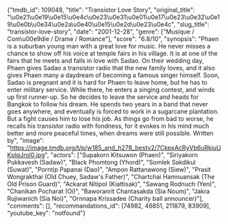 {"tmdb_id": 109048, "title": "Transistor Love Story", "original_title": "\u0e21\u0e19\u0e15\u0e4c\u0e23\u0e31\u0e01\u0e17\u0e23\u0e32\u0e19\u0e0b\u0e34\u0e2a\u0e40\u0e15\u0e2d\u0e23\u0e4c", "slug_title": "transistor-love-story", "date": "2001-12-28", "genre": ["Musique / Com\u00e9die / Drame / Romance"], "score": "6.8/10", "synopsis": "Phaen is a suburban young man with a great love for music. He never misses a chance to show off his voice at temple fairs in his village. It is at one of the fairs that he meets and falls in love with Sadao. On their wedding day, Phaen gives Sadao a transistor radio that the new family loves, and it also gives Phaen many a daydream of becoming a famous singer himself. Soon, Sadao is pregnant and it is hard for Phaen to leave home, but he has to enter military service. While there, he enters a singing contest, and winds up first runner-up. So he decides to leave the service and heads for Bangkok to follow his dream. He spends two years in a band that never goes anywhere, and eventually is forced to work in a sugarcane plantation. But a fight causes him to lose his job. As things go from bad to worse, he recalls his transistor radio with fondness, for it evokes in his mind much better and more peaceful times, when dreams were still possible. Written by", "image": "https://image.tmdb.org/t/p/w185_and_h278_bestv2/7CkpxAcRyVb6uRkiuUKplqJrol0.jpg", "actors": ["Supakorn Kitsuwon (Phaen)", "Siriyakorn Pukkavesh (Sadaw)", "Black Phomtong (Yhord)", "Somlek Sakdikul (Suwat)", "Porntip Papanai (Dao)", "Ampon Rattanawong (Siew)", "Prasit Wongrakthai (Old Chuey, Sadaw's Father)", "Chartchai Hamnuansak (The Old Prison Guard)", "Ackarat Nitipol (Kiattisak)", "Sawang Rodnuch (Yen)", "Chanikan Pocharat (Oi)", "Baworanrit Chantasakda (Sia Noum)", "Jakra Rujiwanich (Sia Noi)", "Ornnapa Krissadee (Charity ball announcer)"], "comments": [], "recommandations_id": [74982, 46851, 211879, 83909], "youtube_key": "notfound"}